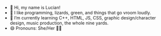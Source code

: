 - 👋 Hi, my name is Lucian!
- 👀 I like programming, lizards, green, and things that go vroom loudly.
- 🌱 I’m currently learning C++, HTML, JS, CSS, graphic design/character design, music production, the whole nine yards.
- 😄 Pronouns: She/Her 🏳️‍⚧️

<!---
lucian-hellspawngames/lucian-hellspawngames is a ✨ special ✨ repository because its `README.md` (this file) appears on your GitHub profile.
You can click the Preview link to take a look at your changes.
--->
